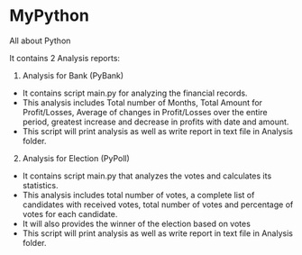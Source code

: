 # MyPython
 All about Python

It contains 2 Analysis reports:

1. Analysis for Bank (PyBank)
- It contains script main.py for analyzing the financial records.
- This analysis includes Total number of Months, Total Amount for Profit/Losses, Average of changes in Profit/Losses over the entire period, greatest increase and decrease in  profits with date and amount.
- This script will print analysis as well as write report in text file in Analysis folder.

2. Analysis for Election (PyPoll)
- It contains script main.py that analyzes the votes and calculates its statistics.
- This analysis includes total number of votes, a complete list of candidates with received votes, total number of votes and percentage of votes for each candidate.
- It will also provides the winner of the election based on votes
- This script will print analysis as well as write report in text file in Analysis folder.

